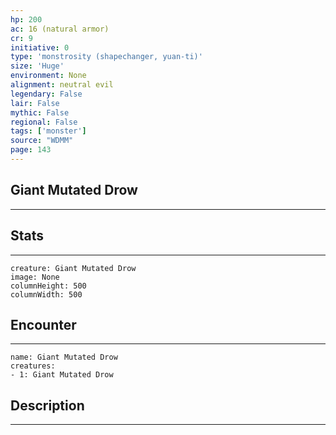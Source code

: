 ```yaml
---
hp: 200
ac: 16 (natural armor)
cr: 9
initiative: 0
type: 'monstrosity (shapechanger, yuan-ti)'    
size: 'Huge'
environment: None
alignment: neutral evil
legendary: False
lair: False
mythic: False
regional: False
tags: ['monster']
source: "WDMM"
page: 143
---
```


## Giant Mutated Drow
---



## Stats
---

```statblock
creature: Giant Mutated Drow
image: None
columnHeight: 500
columnWidth: 500
```

## Encounter
---

```encounter-table
name: Giant Mutated Drow
creatures:
- 1: Giant Mutated Drow
```

## Description
---




